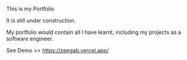 This is my Portfolio

It is still under construction.

My portfolio would contain all I have learnt, including my projects as a software engineer.

See Demo >> https://zeegab.vercel.app/
